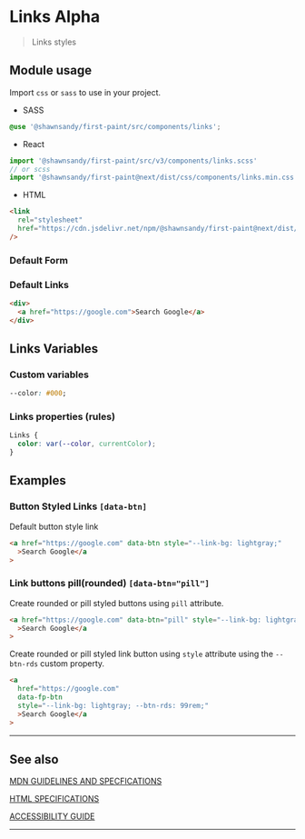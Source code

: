 # Links <span role="note" aria-label="status">Alpha</span>

> Links styles

## Module usage

Import `css` or `sass` to use in your project.

- SASS

```scss
@use '@shawnsandy/first-paint/src/components/links';
```

- React

```jsx
import '@shawnsandy/first-paint/src/v3/components/links.scss'
// or scss
import '@shawnsandy/first-paint@next/dist/css/components/links.min.css'
```

- HTML

```html
<link
  rel="stylesheet"
  href="https://cdn.jsdelivr.net/npm/@shawnsandy/first-paint@next/dist/css/components/links.min.css"
/>
```

### Default Form

### Default Links

```html preview
<div>
  <a href="https://google.com">Search Google</a>
</div>
```

## Links Variables

### Custom variables

```css
--color: #000;
```

### Links properties (rules)

```css
Links {
  color: var(--color, currentColor);
}
```

## Examples

### Button Styled Links `[data-btn]`

Default button style link

```html preview
<a href="https://google.com" data-btn style="--link-bg: lightgray;"
  >Search Google</a
>
```

### Link buttons pill(rounded) `[data-btn="pill"]`

Create rounded or pill styled buttons using `pill` attribute.

```html preview
<a href="https://google.com" data-btn="pill" style="--link-bg: lightgray"
  >Search Google</a
>
```

Create rounded or pill styled link button using `style` attribute using the `--btn-rds` custom property.

```html preview
<a
  href="https://google.com"
  data-fp-btn
  style="--link-bg: lightgray; --btn-rds: 99rem;"
  >Search Google</a
>
```

---

## See also

[MDN GUIDELINES AND SPECFICATIONS](https: ':_target="_blank"')

[HTML SPECIFICATIONS](https:// ':_target="_blank"')

[ACCESSIBILITY GUIDE](https://, ':_target="_blank"')

---
